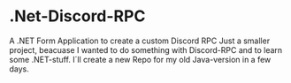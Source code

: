 # .Net-Discord-RPC
A .NET Form Application to create a custom Discord RPC
Just a smaller project, beacuase I wanted to do something with Discord-RPC and to learn some .NET-stuff.
I´ll create a new Repo for my old Java-version in a few days.
